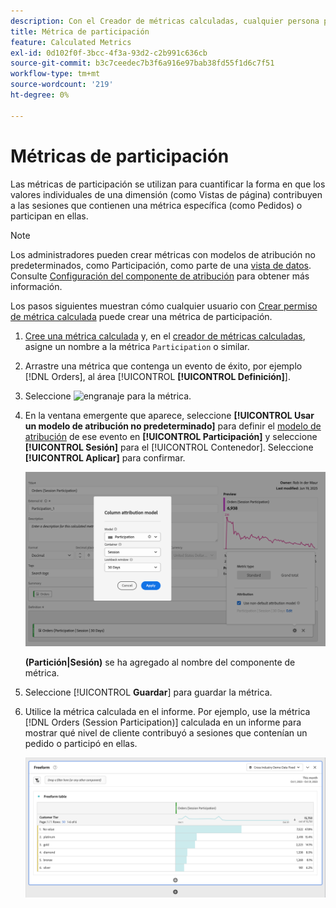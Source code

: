 ```yaml
---
description: Con el Creador de métricas calculadas, cualquier persona puede crear una métrica de participación.
title: Métrica de participación
feature: Calculated Metrics
exl-id: 0d102f0f-3bcc-4f3a-93d2-c2b991c636cb
source-git-commit: b3c7ceedec7b3f6a916e97bab38fd55f1d6c7f51
workflow-type: tm+mt
source-wordcount: '219'
ht-degree: 0%

---
```


# Métricas de participación

Las métricas de participación se utilizan para cuantificar la forma en que los valores individuales de una dimensión (como Vistas de página) contribuyen a las sesiones que contienen una métrica específica (como Pedidos) o participan en ellas.

>[!NOTE]
>
>Los administradores pueden crear métricas con modelos de atribución no predeterminados, como Participación, como parte de una [vista de datos](https://experienceleague.adobe.com/es/docs/analytics-platform/using/cja-dataviews/data-views). Consulte [Configuración del componente de atribución](../../../data-views/component-settings/attribution.md) para obtener más información.

Los pasos siguientes muestran cómo cualquier usuario con [Crear permiso de métrica calculada](/help/technotes//access-control.md#user-level-access) puede crear una métrica de participación.

1. [Cree una métrica calculada](cm-workflow.md) y, en el [creador de métricas calculadas](cm-build-metrics.md), asigne un nombre a la métrica `Participation` o similar.
1. Arrastre una métrica que contenga un evento de éxito, por ejemplo [!DNL Orders], al área [!UICONTROL **[!UICONTROL Definición]**].
1. Seleccione ![engranaje](https://spectrum.adobe.com/static/icons/workflow_18/Smock_Settings_18_N.svg) para la métrica.
1. En la ventana emergente que aparece, seleccione **[!UICONTROL Usar un modelo de atribución no predeterminado]** para definir el [modelo de atribución](/help/components/calc-metrics/cm-workflow/m-metric-type-alloc.md) de ese evento en **[!UICONTROL Participación]** y seleccione **[!UICONTROL Sesión]** para el [!UICONTROL Contenedor]. Seleccione **[!UICONTROL Aplicar]** para confirmar.


   ![Ventana emergente del modelo de atribución de columna que muestra la participación seleccionada como modelo y la sesión seleccionada para la ventana retrospectiva.](assets/participation-setup.png)

   **(Partición|Sesión)** se ha agregado al nombre del componente de métrica.



1. Seleccione [!UICONTROL **Guardar**] para guardar la métrica.
1. Utilice la métrica calculada en el informe. Por ejemplo, use la métrica [!DNL Orders (Session Participation)] calculada en un informe para mostrar qué nivel de cliente contribuyó a sesiones que contenían un pedido o participó en ellas.

   ![Tabla de forma libre que muestra el nivel de cliente y los pedidos.](assets/participation-pages-customer-tier.png)
